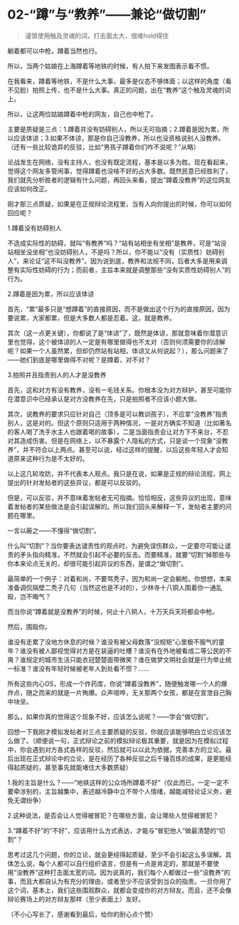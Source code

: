 # 02-“蹲”与“教养”——兼论“做切割”

> 谨慎使用触及灵魂的词，打击面太大，很难hold得住

躺着都可以中枪，蹲着当然也行。

所以，当两个姑娘在上海蹲着等地铁的时候，有人拍下来发图表示看不惯。

在我看来，蹲着等地铁，不是什么大事，最多是仪态不够体面；以这样的角度（看不见脸）拍照上传，也不是什么大事。真正的问题，出在“教养”这个触及灵魂的词上。

所以，让这两位姑娘蹲着中枪的网友，自己也中枪了。

主要是质疑是三点：1.蹲着并没有妨碍别人，所以无可指摘；2.蹲着是因为累，所以应该体谅；3.如果不体谅，那是你自己没教养，所以也没资格说别人没教养。（还有一些比较诡异的反驳，比如“男孩子蹲着你们咋不说呢？”从略）

论战发生在网络，没有主持人，也没有既定流程，基本是以多为胜。现在看起来，觉得这个网友多管闲事，觉得蹲着也没啥不好的占大多数。既然民意已经胜利了，我们就先分析胜者的逻辑有什么问题，再回头来看，提出“蹲着没教养”的这位网友应该如何改正。

刚才那三点质疑，如果是在正规辩论流程里，当有人向你提出的时候，你可以如何回应呢？

1.蹲着没有妨碍别人

不造成实际性的妨碍，就叫“有教养”吗？“站有站相坐有坐相”是教养，可是“站没站相坐没坐相”也没妨碍别人，不是吗？所以，你不能以“没有（实质性）妨碍别人”，来论证“这不叫没教养”。因为说到底，教养和法规不同，后者大多是用来调整有实际性妨碍的行为；而前者，主旨本来就是调整那些“没有实质性妨碍别人”的行为。

2.蹲着是因为累，所以应该体谅

首先，“累”最多只是“想蹲着”的直接原因，而不是做出这个行为的直接原因，因为要说累，大家都累，但是大多数人都是忍着。这，就是教养。

其次（这一点更关键），你都说了是“体谅”了，既然是体谅，那就意味着你潜意识里也觉得，这个被体谅的人一定是有哪里做得也不太对（否则何须需要你的谅解呢？如果一个人虽然累，但却仍然站有站相，体谅又从何说起？），那么问题来了——她们到底是哪里做得不对呢？是蹲着，对不对？

3.拍照并且指责别人的人才是没教养

首先，这和对方有没有教养，没有一毛钱关系。你根本没为对方辩护，甚至可能你在潜意识中已经承认是对方没教养在先，只是拍照者不应该小题大做。

其次，说教养的要求只应针对自己（顶多是可以教训孩子），不应拿“没教养”指责别人，这是对的。但这个原则只适用于两种情况，一是对方确实不知道（比如著名的客人喝了洗手水主人也跟着喝的故事），二是当面指责会让对方下不来台，不忍对其造成伤害。但是在网络上，以不暴露个人隐私的方式，只是谈一个现象“没教养”，并不符合以上两点。甚至可以说，经过这样的提醒，以后这些年轻人才会知道原来这种行为是不太好的。

以上这几轮攻防，并不代表本人观点。我只是在说，如果是正规的辩论流程，网上提出的针对发帖者的这些异议，都是可以反驳的。

但是，可以反驳，并不意味着发帖者无可指摘。恰恰相反，这些异议的出现，意味着发帖者的某些做法是会引起误解的。所以我们回头来解释一下，发帖者主要的问题在哪里。

一言以蔽之——不懂得“做切割”。

什么叫“切割”？当你要表达谴责性的观点时，为避免误伤群众，一定要尽可能让谴责的矛头指向精准，不然就会引起不必要的反击。而要精准，就要“切割”掉那些与你本来论点无关的，却很可能引起异议的东西，是谓之“做切割”。

最简单的一个例子：对着和尚，不要骂秃子，因为和尚一定会躺枪。你想想，本来准备调侃隔壁二秃子几句（当然这也是不对的），少林寺十八铜人围着你一通乱殴，岂不晦气？

而当你说“蹲着就是没教养”的时候，何止十八铜人，十万天兵天将都会中枪。

然后，围殴你。

谁没有走累了没地方休息的时候？谁没有被父母数落“没规矩”心里极不服气的童年？谁没有被人鄙视觉得对方是在装逼的吐槽？谁没有在外地被看成二等公民的不爽？谁规定的城市生活只能衣冠楚楚面带微笑？谁在做梦文明社会就是行为举止统一标准？谁没有年轻时候被老年人到处看不惯？……

所有这些内心OS，形成一个炸药库，你说“蹲着没教养”，随便触发哪一个人的爆炸点，随之而来的就是一片殉爆。众声喧哗，无关那两个女孩，都是在宣泄自己胸中块垒。

那么，如果你真的觉得这个现象不好，应该怎么说呢？——学会“做切割”。

回想一下我刚才模拟发帖者对三点主要质疑的反驳，你就应该能够明白立论应该怎么做了。（顺便说一句，正式辩论之前的模拟辩论极其重要，就是因为在模拟过程中，你会遇到对方各式各样的反驳，然后就可以以此为依据，完善本方的立论。最后出现在正式辩论中的立论，是在经历了各种反驳之后千锤百炼的成果，是更能经得起质疑的，甚至事先就能堵住大多数质疑）

1.我的主旨是什么？——“地铁这样的公众场所蹲着不好”（仅此而已，一定一定不要牵涉别的，主旨越集中，表述越冷静中立不带个人情绪，越能减轻论证义务，避免无谓纷争）

2.这种说法，是否会让人觉得被冒犯？在哪些方面，会让哪些人觉得被冒犯？

3.“蹲着不好”的“不好”，应该用什么方式表达，才能与“冒犯他人”做最清楚的“切割”？

思考过这几个问题，你的立论，就会更经得起质疑，至少不会引起这么多误解。具体怎么说，每个人都可以自行组织语言，但是有一点是肯定的，那就是不要使用“没教养”这种打击面太宽的词。因为说真的，我们每个人都做过一些“没教养”的事，而且大都自认为有充分的理由，或者至少不应该受到当众的指责。一旦你用了这个词，基本上，我们这些围观群众，就都会变成你的对方辩友。而且，还不会像辩论赛场上的对方辩友那样（至少表面上）友好。

（不小心写长了，感谢看到最后，给你的耐心点个赞）